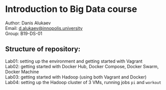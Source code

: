 # Introduction to Big Data course
Author: Danis Alukaev \
Email: d.alukaev@innopolis.university \
Group: B19-DS-01 

## Structure of repository:

Lab01: setting up the environment and getting started with Vagrant \
Lab02: getting started with Docker Hub, Docker Compose, Docker Swarm, Docker Machine \
Lab03: getting started with Hadoop (using both Vagrant and Docker) \
Lab04: setting up the Hadoop cluster of 3 VMs, running jobs `pi` and `workout`

